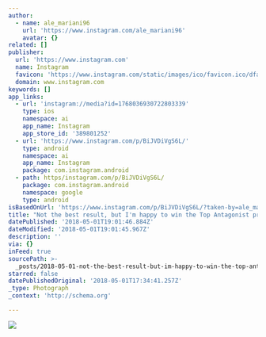 ```yaml
---
author:
  - name: ale_mariani96
    url: 'https://www.instagram.com/ale_mariani96'
    avatar: {}
related: []
publisher:
  url: 'https://www.instagram.com'
  name: Instagram
  favicon: 'https://www.instagram.com/static/images/ico/favicon.ico/dfa85bb1fd63.ico'
  domain: www.instagram.com
keywords: []
app_links:
  - url: 'instagram://media?id=1768036930722803339'
    type: ios
    namespace: ai
    app_name: Instagram
    app_store_id: '389801252'
  - url: 'https://www.instagram.com/p/BiJVDiVgS6L/'
    type: android
    namespace: ai
    app_name: Instagram
    package: com.instagram.android
  - path: https/instagram.com/p/BiJVDiVgS6L/
    package: com.instagram.android
    namespace: google
    type: android
isBasedOnUrl: 'https://www.instagram.com/p/BiJVDiVgS6L/?taken-by=ale_mariani96'
title: "Not the best result, but I'm happy to win the Top Antagonist prime in Brooklyn \uD83D\uDE09 #ird #irdsquadracorse #irdmodena #fallingandrising #ifyouwantit #racingsripes #rockyourshow #staytrue #nonerci #kobracai - @ird_squadra_corse @irdmodena @alcenerobiologico @32viadeibirrai @wamiwater @allareas_official @kappa_official @tcargobike @renord1970 @rosti.it @briko.official @suplestshoes @spinonthese @sellesanmarco @sramroad @zippspeed @hutchinsontires @casbahcicloclub Pic @emanuele__barbaro"
datePublished: '2018-05-01T19:01:46.884Z'
dateModified: '2018-05-01T19:01:45.967Z'
description: ''
via: {}
inFeed: true
sourcePath: >-
  _posts/2018-05-01-not-the-best-result-but-im-happy-to-win-the-top-antagonist.md
starred: false
datePublishedOriginal: '2018-05-01T17:34:41.257Z'
_type: Photograph
_context: 'http://schema.org'

---
```

![](https://imgflo.herokuapp.com/graph/2b2431f8e7ba7b0/3dee38d1b41e33a7cf8779f6c52497a9/noop.jpg?input=https%3A%2F%2Fscontent-iad3-1.cdninstagram.com%2Fvp%2Fcab98ffa2d7bfce30a0ce0dc2a06c44f%2F5B8F7609%2Ft51.2885-15%2Fe35%2F30829521_918356968336847_5762077684217675776_n.jpg)